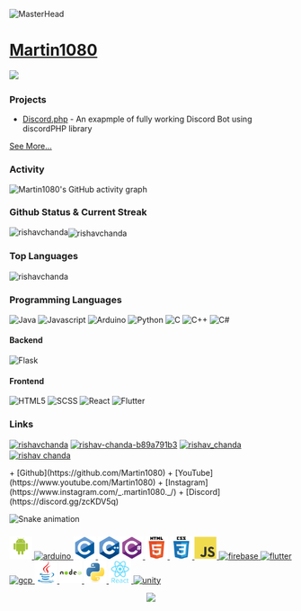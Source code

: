![MasterHead](https://1.bp.blogspot.com/-7A4WynwLsMw/XbBpCXG8fHI/AAAAAAAAMt4/uOa1bpLskYgrwGbllhSu2SDj_Mig8SXJQCLcBGAsYHQ/s1600/2000_600px.gif)


# [Martin1080](https://martin10802.webnode.cz)

![](https://komarev.com/ghpvc/?username=martin1080&style=flat-square&color=00ad14)

### Projects
+ [Discord.php](https://github.com/Martin1080/Discord.php) - An exapmple of fully working Discord Bot using discordPHP library

[See More...](https://github.com/Martin1080?tab=repositories)

### Activity

![Martin1080's GitHub activity graph](https://activity-graph.herokuapp.com/graph?username=martin1080&&theme=merko&bg_color=000000&line=00ad14&point=066400)


### Github Status & Current Streak

<img align="left" src="https://github-readme-stats.vercel.app/api?username=martin1080&bg_color=20,00ad14,000000&title_color=fff&text_color=fff" alt="rishavchanda" />
<img align="center" src="https://streak-stats.demolab.com/?user=Martin1080&theme=soft-green&date_format=j%20M%5B%20Y%5D&background=000000" alt="rishavchanda" />


### Top Languages

<p><img align="center" src="https://github-readme-stats.vercel.app/api/top-langs/?username=martin1080&bg_color=30,000000,00ad14&title_color=fff&text_color=fff" alt="rishavchanda" /></p>

### Programming Languages
![Java](https://img.shields.io/badge/-Java-FF8000?style=for-the-badge&logo=java&logoColor=fff) 
![Javascript](https://img.shields.io/badge/-JS-dbac00?style=for-the-badge&logo=JavaScript&logoColor=fff)
![Arduino](https://img.shields.io/badge/-Arduino-3776AB?style=for-the-badge&logo=arduino&logoColor=fff) 
![Python](https://img.shields.io/badge/-Python-3776AB?style=for-the-badge&logo=Python&logoColor=fff) 
![C](https://img.shields.io/badge/-C-00599C?style=for-the-badge&logo=C&logoColor=fff)
![C++](https://img.shields.io/badge/-C++-00599C?style=for-the-badge&logo=C&logoColor=fff) 
![C#](https://img.shields.io/badge/-Cs-00599C?style=for-the-badge&logo=C&logoColor=fff) 

#### Backend
![Flask](https://img.shields.io/badge/-Flask-000000?style=for-the-badge&logo=flask&logoColor=fff) 

#### Frontend
![HTML5](https://img.shields.io/badge/-HTML5-E34F26?style=for-the-badge&logo=html5&logoColor=fff) 
![SCSS](https://img.shields.io/badge/-CSS3-1572B6?style=for-the-badge&logo=css3&logoColor=fff) 
![React](https://img.shields.io/badge/-React-01bee4?style=for-the-badge&logo=react&logoColor=fff) 
![Flutter](https://img.shields.io/badge/-Flutter-01bee4?style=for-the-badge&logo=flutter&logoColor=fff) 


### Links

<p align="left">
<a href="https://twitter.com/rishavchanda" target="blank"><img align="center" src="https://raw.githubusercontent.com/rahuldkjain/github-profile-readme-generator/master/src/images/icons/Social/twitter.svg" alt="rishavchanda" height="30" width="40" /></a>
<a href="https://linkedin.com/in/rishav-chanda-b89a791b3" target="blank"><img align="center" src="https://raw.githubusercontent.com/rahuldkjain/github-profile-readme-generator/master/src/images/icons/Social/linked-in-alt.svg" alt="rishav-chanda-b89a791b3" height="30" width="40" /></a>
<a href="https://instagram.com/rishav_chanda" target="blank"><img align="center" src="https://raw.githubusercontent.com/rahuldkjain/github-profile-readme-generator/master/src/images/icons/Social/instagram.svg" alt="rishav_chanda" height="30" width="40" /></a>
<a href="https://www.youtube.com/c/rishav chanda" target="blank"><img align="center" src="https://raw.githubusercontent.com/rahuldkjain/github-profile-readme-generator/master/src/images/icons/Social/youtube.svg" alt="rishav chanda" height="30" width="40" /></a>
</p>
+ [Github](https://github.com/Martin1080)
+ [YouTube](https://www.youtube.com/Martin1080)
+ [Instagram](https://www.instagram.com/_.martin1080._/)
+ [Discord](https://discord.gg/zcKDV5q)


![Snake animation](https://github.com/rogeri0-filho/rogeri0-filho/blob/output/github-contribution-grid-snake.svg)


<h3 align="left"></h3>
<p align="left">
<a href="https://developer.android.com" target="_blank" rel="noreferrer"><img src="https://raw.githubusercontent.com/devicons/devicon/master/icons/android/android-original-wordmark.svg" alt="android" width="40" height="40"/></a><a href="https://www.arduino.cc/" target="_blank" rel="noreferrer"> <img src="https://cdn.worldvectorlogo.com/logos/arduino-1.svg" alt="arduino" width="40" height="40"/><a href="https://www.cprogramming.com/" target="_blank" rel="noreferrer"> <img src="https://raw.githubusercontent.com/devicons/devicon/master/icons/c/c-original.svg" alt="c" width="40" height="40"/> </a><a href="https://www.w3schools.com/cpp/" target="_blank" rel="noreferrer"> <img src="https://raw.githubusercontent.com/devicons/devicon/master/icons/cplusplus/cplusplus-original.svg" alt="cplusplus" width="40" height="40"/><a href="https://www.w3schools.com/cs/" target="_blank" rel="noreferrer"><img src="https://raw.githubusercontent.com/devicons/devicon/master/icons/csharp/csharp-original.svg" alt="csharp" width="40" height="40"/><a href="https://www.w3.org/html/" target="_blank" rel="noreferrer"> <img src="https://raw.githubusercontent.com/devicons/devicon/master/icons/html5/html5-original-wordmark.svg" alt="html5" width="40" height="40"/> </a><a href="https://www.w3schools.com/css/" target="_blank" rel="noreferrer"> <img src="https://raw.githubusercontent.com/devicons/devicon/master/icons/css3/css3-original-wordmark.svg" alt="css3" width="40" height="40"/></a><a href="https://developer.mozilla.org/en-US/docs/Web/JavaScript" target="_blank" rel="noreferrer"> <img src="https://raw.githubusercontent.com/devicons/devicon/master/icons/javascript/javascript-original.svg" alt="javascript" width="40" height="40"/> </a><a href="https://firebase.google.com/" target="_blank" rel="noreferrer"> <img src="https://www.vectorlogo.zone/logos/firebase/firebase-icon.svg" alt="firebase" width="40" height="40"/> </a> <a href="https://flutter.dev" target="_blank" rel="noreferrer"> <img src="https://www.vectorlogo.zone/logos/flutterio/flutterio-icon.svg" alt="flutter" width="40" height="40"/> </a> <a href="https://cloud.google.com" target="_blank" rel="noreferrer"> <img src="https://www.vectorlogo.zone/logos/google_cloud/google_cloud-icon.svg" alt="gcp" width="40" height="40"/></a><a href="https://www.java.com" target="_blank" rel="noreferrer"> <img src="https://raw.githubusercontent.com/devicons/devicon/master/icons/java/java-original.svg" alt="java" width="40" height="40"/> </a> <a href="https://nodejs.org" target="_blank" rel="noreferrer"> <img src="https://raw.githubusercontent.com/devicons/devicon/master/icons/nodejs/nodejs-original-wordmark.svg" alt="nodejs" width="40" height="40"/> </a> <a href="https://www.python.org" target="_blank" rel="noreferrer"> <img src="https://raw.githubusercontent.com/devicons/devicon/master/icons/python/python-original.svg" alt="python" width="40" height="40"/> </a> <a href="https://reactjs.org/" target="_blank" rel="noreferrer"> <img src="https://raw.githubusercontent.com/devicons/devicon/master/icons/react/react-original-wordmark.svg" alt="react" width="40" height="40"/> </a> <a href="https://unity.com/" target="_blank" rel="noreferrer"> <img src="https://www.vectorlogo.zone/logos/unity3d/unity3d-icon.svg" alt="unity" width="40" height="40"/>

  
<p align="center">
<img  src="https://raw.githubusercontent.com/Trilokia/Trilokia/379277808c61ef204768a61bbc5d25bc7798ccf1/bottom_header.svg">
</p>
